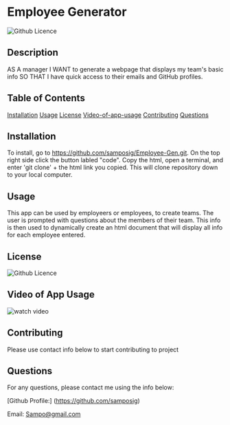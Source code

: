 # Employee Generator

![Github Licence](https://img.shields.io/badge/MIT-blue)

## Description
AS A manager
I WANT to generate a webpage that displays my team's basic info
SO THAT I have quick access to their emails and GitHub profiles.

## Table of Contents
[Installation](#installation)
[Usage](#usage)
[License](#license)
[Video-of-app-usage](#video-of-app-usage)
[Contributing](#contributing)
[Questions](#questions)

## Installation
To install, go to https://github.com/samposig/Employee-Gen.git.  On the top right side click the button labled "code".  Copy the html, open a terminal, and enter 'git clone' + the html link you copied.  This will clone repository down to your local computer.

## Usage
This app can be used by employeers or employees, to create teams.  The user is prompted with questions about the members of their team.  This info is then used to dynamically create an html document that will display all info for each employee entered. 

## License
![Github Licence](https://img.shields.io/badge/MIT-blue)

## Video of App Usage
![watch video](https://drive.google.com/file/d/1990xFnEeeUuvApcTqa0fpBvjwbqsX6UH/view)

## Contributing
Please use contact info below to start contributing to project

## Questions
For any questions, please contact me using the info below:

[Github Profile:] (https://github.com/samposig)

Email: Sampo@gmail.com